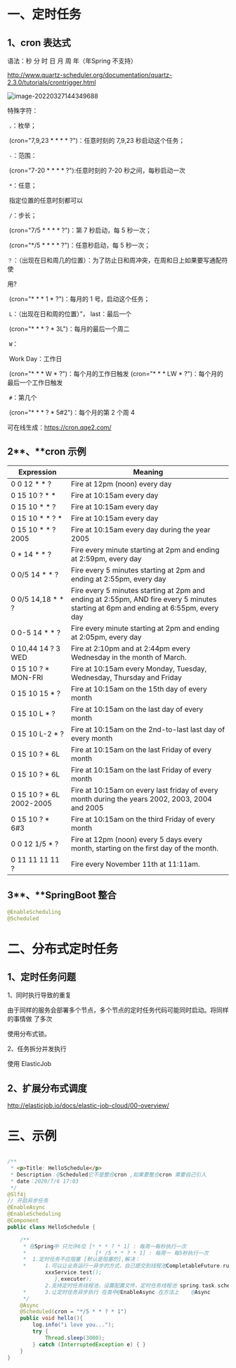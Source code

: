 # 一、定时任务

## 1、cron 表达式

语法：秒 分 时 日 月 周 年（年Spring 不支持）

http://www.quartz-scheduler.org/documentation/quartz-2.3.0/tutorials/crontrigger.html

![image-20220327144349688](https://chenfl-note.oss-cn-hangzhou.aliyuncs.com/note/java/%E5%AE%9A%E6%97%B6%E4%BB%BB%E5%8A%A1%E4%B8%8E%E5%88%86%E5%B8%83%E5%BC%8F%E8%B0%83%E5%BA%A6/img/202203281421930.png)

特殊字符：

​	`，`：枚举；

​			(cron="7,9,23 * * * * ?")：任意时刻的 7,9,23 秒启动这个任务；



​	`-`：范围：

​			(cron="7-20 * * * * ?"):任意时刻的 7-20 秒之间，每秒启动一次



​	`*`：任意；

​					指定位置的任意时刻都可以



​	`/`：步长；

​			(cron="7/5 * * * * ?")：第 7 秒启动，每 5 秒一次；

​			(cron="*/5 * * * * ?")：任意秒启动，每 5 秒一次；



​	`？`：（出现在日和周几的位置）：为了防止日和周冲突，在周和日上如果要写通配符使

用?

​			(cron="* * * 1 * ?")：每月的 1 号，启动这个任务；



​	`L`：（出现在日和周的位置）”， last：最后一个

​		(cron="* * * ? * 3L")：每月的最后一个周二



​	`W`：

​			Work Day：工作日

​			(cron="* * * W * ?")：每个月的工作日触发 (cron="* * * LW * ?")：每个月的最后一个工作日触发 



​	`#`：第几个

​			(cron="* * * ? * 5#2")：每个月的第 2 个周 4

可在线生成：https://cron.qqe2.com/

## 2**、**cron 示例

| **Expression**              | **Meaning**                                                  |
| --------------------------- | ------------------------------------------------------------ |
| 0  0 12 * *  ?              | Fire at 12pm  (noon) every day                               |
| 0  15 10 ? *  *             | Fire at 10:15am  every  day                                  |
| 0  15 10 * *  ?             | Fire at 10:15am  every  day                                  |
| 0  15 10 * * ?  *           | Fire at 10:15am  every  day                                  |
| 0  15 10 * *  ?  2005       | Fire at 10:15am  every day  during  the year 2005            |
| 0  * 14 * *  ?              | Fire  every minute starting at  2pm  and ending at 2:59pm, every day |
| 0  0/5 14 * *  ?            | Fire  every 5 minutes  starting at  2pm and ending  at 2:55pm, every day |
| 0  0/5 14,18  * *  ?        | Fire every 5 minutes  starting at  2pm and ending  at  2:55pm,  AND  fire every 5 minutes  starting at  6pm and  ending at 6:55pm,  every  day |
| 0  0-5  14  * *  ?          | Fire  every minute starting at  2pm  and ending at 2:05pm, every day |
| 0  10,44  14  ?  3  WED     | Fire  at 2:10pm  and  at 2:44pm  every Wednesday in the  month  of  March. |
| 0 15 10 ? * MON-FRI         | Fire  at 10:15am  every Monday, Tuesday, Wednesday,   Thursday and  Friday |
| 0  15 10 15 *  ?            | Fire at 10:15am  on  the 15th day of every  month            |
| 0  15 10 L *  ?             | Fire at 10:15am  on  the last  day of every  month           |
| 0  15 10 L-2  *  ?          | Fire at 10:15am  on  the 2nd-to-last  last day  of every  month |
| 0  15 10 ? *  6L            | Fire at 10:15am  on  the last  Friday of every  month        |
| 0  15 10 ? *  6L            | Fire at 10:15am  on  the last  Friday of every  month        |
| 0  15 10 ? *  6L  2002-2005 | Fire  at 10:15am  on every  last friday of  every  month during the  years  2002, 2003, 2004 and  2005 |
| 0  15 10 ? *  6#3           | Fire at 10:15am  on  the third  Friday of every  month       |
| 0  0 12 1/5 *  ?            | Fire  at 12pm  (noon) every 5  days  every month, starting on  the first  day of  the  month. |
| 0 11 11 11 11 ?             | Fire every November 11th at 11:11am.                         |

## 3**、**SpringBoot 整合

```java
@EnableScheduling  
@Scheduled
```

# 二、分布式定时任务



## 1、定时任务问题

1、同时执行导致的重复

​	由于同样的服务会部署多个节点，多个节点的定时任务代码可能同时启动。将同样的事情做 了多次

使用分布式锁。

2、任务拆分并发执行 

使用 ElasticJob

## 2、扩展分布式调度

http://elasticjob.io/docs/elastic-job-cloud/00-overview/

# 三、示例

```java

/**
 * <p>Title: HelloSchedule</p>
 * Description：@Scheduled它不是整合cron ,如果要整合cron 需要自己引入
 * date：2020/7/6 17:03
 */
@Slf4j
// 开启异步任务
@EnableAsync
@EnableScheduling
@Component
public class HelloSchedule {

	/**
	 * 在Spring中 只允许6位 [* * * ? * 1] : 每周一每秒执行一次
	 * 						[* /5 * * ? * 1] : 每周一 每5秒执行一次
	 * 	1.定时任务不应阻塞 [默认是阻塞的],解决：
	 * 		1.可以让业务运行一异步的方式，自己提交到线程池CompletableFuture.runAsync(()->{
 			xxxService.test();
               },executer);
	 		2.支持定时任务线程池，设置配置文件，定时任务线程池 spring.task.scheduling.pool.size=5
	 * 		3.让定时任务异步执行	在类中@EnableAsync	在方法上	@Async
	 */
	@Async
	@Scheduled(cron = "*/5 * * ? * 1")
	public void hello(){
		log.info("i love you...");
		try {
			Thread.sleep(3000);
		} catch (InterruptedException e) { }
	}
}
```

